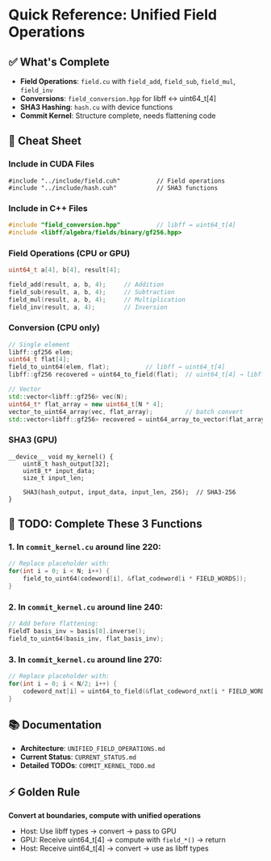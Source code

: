 # Quick Reference: Unified Field Operations

## ✅ What's Complete

- **Field Operations**: `field.cu` with `field_add`, `field_sub`, `field_mul`, `field_inv`
- **Conversions**: `field_conversion.hpp` for libff ↔ uint64_t[4]
- **SHA3 Hashing**: `hash.cu` with device functions
- **Commit Kernel**: Structure complete, needs flattening code

## 📝 Cheat Sheet

### Include in CUDA Files
```cuda
#include "../include/field.cuh"          // Field operations
#include "../include/hash.cuh"           // SHA3 functions
```

### Include in C++ Files  
```cpp
#include "field_conversion.hpp"          // libff ↔ uint64_t[4]
#include <libff/algebra/fields/binary/gf256.hpp>
```

### Field Operations (CPU or GPU)
```cpp
uint64_t a[4], b[4], result[4];

field_add(result, a, b, 4);     // Addition
field_sub(result, a, b, 4);     // Subtraction
field_mul(result, a, b, 4);     // Multiplication
field_inv(result, a, 4);        // Inversion
```

### Conversion (CPU only)
```cpp
// Single element
libff::gf256 elem;
uint64_t flat[4];
field_to_uint64(elem, flat);          // libff → uint64_t[4]
libff::gf256 recovered = uint64_to_field(flat);  // uint64_t[4] → libff

// Vector
std::vector<libff::gf256> vec(N);
uint64_t* flat_array = new uint64_t[N * 4];
vector_to_uint64_array(vec, flat_array);         // batch convert
std::vector<libff::gf256> recovered = uint64_array_to_vector(flat_array, N);
```

### SHA3 (GPU)
```cuda
__device__ void my_kernel() {
    uint8_t hash_output[32];
    uint8_t* input_data;
    size_t input_len;
    
    SHA3(hash_output, input_data, input_len, 256);  // SHA3-256
}
```

## 🔧 TODO: Complete These 3 Functions

### 1. In `commit_kernel.cu` around line 220:
```cpp
// Replace placeholder with:
for(int i = 0; i < N; i++) {
    field_to_uint64(codeword[i], &flat_codeword[i * FIELD_WORDS]);
}
```

### 2. In `commit_kernel.cu` around line 240:
```cpp
// Add before flattening:
FieldT basis_inv = basis[0].inverse();
field_to_uint64(basis_inv, flat_basis_inv);
```

### 3. In `commit_kernel.cu` around line 270:
```cpp
// Replace placeholder with:
for(int i = 0; i < N/2; i++) {
    codeword_nxt[i] = uint64_to_field(&flat_codeword_nxt[i * FIELD_WORDS]);
}
```

## 📚 Documentation

- **Architecture**: `UNIFIED_FIELD_OPERATIONS.md`
- **Current Status**: `CURRENT_STATUS.md`
- **Detailed TODOs**: `COMMIT_KERNEL_TODO.md`

## ⚡ Golden Rule

**Convert at boundaries, compute with unified operations**
- Host: Use libff types → convert → pass to GPU
- GPU: Receive uint64_t[4] → compute with `field_*()` → return
- Host: Receive uint64_t[4] → convert → use as libff types
